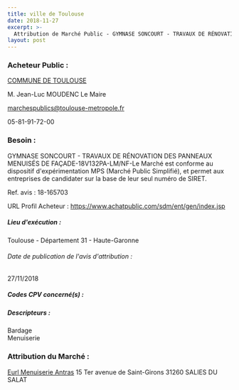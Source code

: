 ```yaml
---
title: ville de Toulouse
date: 2018-11-27
excerpt: >-
  Attribution de Marché Public - GYMNASE SONCOURT - TRAVAUX DE RÉNOVATION DES PANNEAUX MENUISÉS DE FAÇADE-18V132PA-LM/NF-Le Marché est conforme au dispositif d'expérimentation MPS (Marché Public Simplifié), et permet aux entrepr
layout: post
---
```


### Acheteur Public : 
<a href="/acheteur-134/siren-213105554"> COMMUNE DE TOULOUSE</a><br/>

M. Jean-Luc MOUDENC Le Maire

marchespublics@toulouse-metropole.fr

05-81-91-72-00

### Besoin :

GYMNASE SONCOURT - TRAVAUX DE RÉNOVATION DES PANNEAUX MENUISÉS DE FAÇADE-18V132PA-LM/NF-Le Marché est conforme au dispositif d'expérimentation MPS (Marché Public Simplifié), et permet aux entreprises de candidater sur la base de leur seul numéro de SIRET.

Ref. avis : 18-165703

URL Profil Acheteur : https://www.achatpublic.com/sdm/ent/gen/index.jsp

##### Lieu d'exécution :

Toulouse - Département 31 - Haute-Garonne

###### Date de publication de l'avis d'attribution : 
27/11/2018

##### Codes CPV concerné(s) :

##### Descripteurs :
Bardage <br/>
Menuiserie <br/>

### Attribution du Marché :
<a href="/entreprise-566/siren-492137674"> Eurl Menuiserie Antras</a>    15 Ter avenue de Saint-Girons 31260 SALIES DU SALAT <br/>
